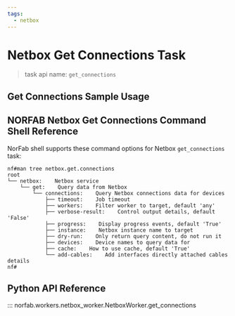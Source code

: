 ```yaml
---
tags:
  - netbox
---
```


# Netbox Get Connections Task

> task api name: `get_connections`

## Get Connections Sample Usage

## NORFAB Netbox Get Connections Command Shell Reference

NorFab shell supports these command options for Netbox `get_connections` task:

```
nf#man tree netbox.get.connections
root
└── netbox:    Netbox service
    └── get:    Query data from Netbox
        └── connections:    Query Netbox connections data for devices
            ├── timeout:    Job timeout
            ├── workers:    Filter worker to target, default 'any'
            ├── verbose-result:    Control output details, default 'False'
            ├── progress:    Display progress events, default 'True'
            ├── instance:    Netbox instance name to target
            ├── dry-run:    Only return query content, do not run it
            ├── devices:    Device names to query data for
            ├── cache:    How to use cache, default 'True'
            └── add-cables:    Add interfaces directly attached cables details
nf#
```

## Python API Reference

::: norfab.workers.netbox_worker.NetboxWorker.get_connections